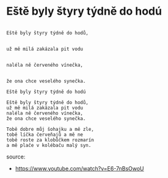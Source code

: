 # Eště byly štyry týdně do hodú

```

Eště byly štyry týdně do hodů, 


už mě milá zakázala pit vodu


naléla ně červeného vínečka, 


že ona chce veselého synečka.

```


```
Eště byly štyry týdně do hodú
 
Eště byly štyry týdně do hodů, 
už mě milá zakázala pit vodu
naléla ně červeného vínečka, 
že ona chce veselého synečka.
 
Tobě dobre můj šohajku a mě zle,
tobě líčka červeňajů a mě ne
tobě roste za klobůčkem rozmarín 
a mě plače v kolébaču malý syn.

```




source:
* https://www.youtube.com/watch?v=E6-7nBsOwoU
